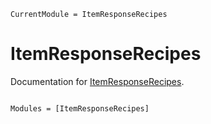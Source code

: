 ```@meta
CurrentModule = ItemResponseRecipes
```

# ItemResponseRecipes

Documentation for [ItemResponseRecipes](https://github.com/p-gw/ItemResponseRecipes.jl).

```@index
```

```@autodocs
Modules = [ItemResponseRecipes]
```
